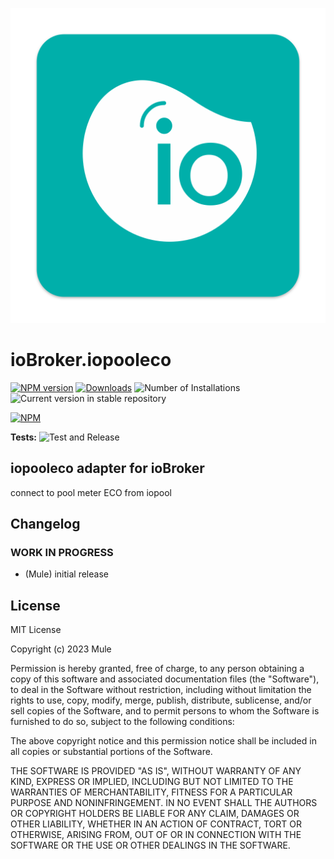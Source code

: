 ![Logo](admin/iopooleco.png)
# ioBroker.iopooleco

[![NPM version](https://img.shields.io/npm/v/iobroker.iopooleco.svg)](https://www.npmjs.com/package/iobroker.iopooleco)
[![Downloads](https://img.shields.io/npm/dm/iobroker.iopooleco.svg)](https://www.npmjs.com/package/iobroker.iopooleco)
![Number of Installations](https://iobroker.live/badges/iopooleco-installed.svg)
![Current version in stable repository](https://iobroker.live/badges/iopooleco-stable.svg)

[![NPM](https://nodei.co/npm/iobroker.iopooleco.png?downloads=true)](https://nodei.co/npm/iobroker.iopooleco/)

**Tests:** ![Test and Release](https://github.com/mule1972/ioBroker.iopooleco/workflows/Test%20and%20Release/badge.svg)

## iopooleco adapter for ioBroker
connect to pool meter ECO from iopool

## Changelog
<!--
	Placeholder for the next version (at the beginning of the line):
	### **WORK IN PROGRESS**
-->

### **WORK IN PROGRESS**
* (Mule) initial release


## License
MIT License

Copyright (c) 2023 Mule

Permission is hereby granted, free of charge, to any person obtaining a copy
of this software and associated documentation files (the "Software"), to deal
in the Software without restriction, including without limitation the rights
to use, copy, modify, merge, publish, distribute, sublicense, and/or sell
copies of the Software, and to permit persons to whom the Software is
furnished to do so, subject to the following conditions:

The above copyright notice and this permission notice shall be included in all
copies or substantial portions of the Software.

THE SOFTWARE IS PROVIDED "AS IS", WITHOUT WARRANTY OF ANY KIND, EXPRESS OR
IMPLIED, INCLUDING BUT NOT LIMITED TO THE WARRANTIES OF MERCHANTABILITY,
FITNESS FOR A PARTICULAR PURPOSE AND NONINFRINGEMENT. IN NO EVENT SHALL THE
AUTHORS OR COPYRIGHT HOLDERS BE LIABLE FOR ANY CLAIM, DAMAGES OR OTHER
LIABILITY, WHETHER IN AN ACTION OF CONTRACT, TORT OR OTHERWISE, ARISING FROM,
OUT OF OR IN CONNECTION WITH THE SOFTWARE OR THE USE OR OTHER DEALINGS IN THE
SOFTWARE.